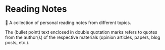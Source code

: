 # Reading Notes

:page_with_curl: A collection of personal reading notes from different topics.

The (bullet point) text enclosed in double quotation marks refers to quotes from the author(s) of the respective materials (opinion articles, papers, blog posts, etc.).
